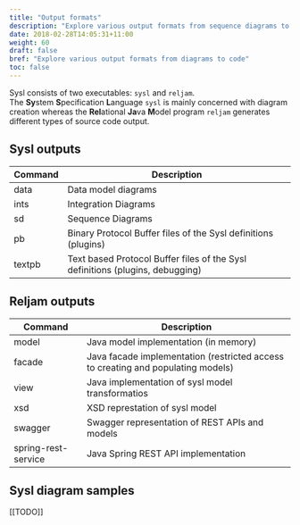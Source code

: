 ```yaml
---
title: "Output formats"
description: "Explore various output formats from sequence diagrams to Java code."
date: 2018-02-28T14:05:31+11:00
weight: 60
draft: false
bref: "Explore various output formats from diagrams to code"
toc: false
---
```


Sysl consists of two executables: `sysl` and `reljam`.</br> The **Sy**stem **S**pecification **L**anguage `sysl` is mainly concerned with diagram creation whereas the **Rel**ational **Ja**va **M**odel program `reljam` generates different types of source code output.

Sysl outputs
------------
| Command | Description |
|---------|-------------|
| data    | Data model diagrams |
| ints    | Integration Diagrams |
| sd      | Sequence Diagrams |
| pb      | Binary Protocol Buffer files of the Sysl definitions (plugins)    |
| textpb  | Text based Protocol Buffer files of the Sysl definitions (plugins, debugging) |


Reljam outputs
--------------
| Command | Description |
|---------|-------------|
| model   | Java model implementation (in memory) |
| facade  | Java facade implementation (restricted access to creating and populating models) |
| view    | Java implementation of sysl model transformatios|
| xsd     | XSD represtation of sysl model |
| swagger | Swagger representation of REST APIs and models |
| spring-rest-service | Java Spring REST API implementation |

Sysl diagram samples
-------------------
[[TODO]]
